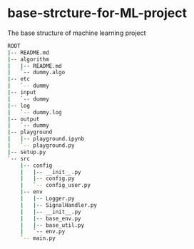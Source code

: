 # base-strcture-for-ML-project
The base structure of machine learning project


```bash
ROOT
|-- README.md
|-- algorithm
|   |-- README.md
|   `-- dummy.algo
|-- etc
|   `-- dummy
|-- input
|   `-- dummy
|-- log
|   `-- dummy.log
|-- output
|   `-- dummy
|-- playground
|   |-- playground.ipynb
|   `-- playground.py
|-- setup.py
`-- src
    |-- config
    |   |-- __init__.py
    |   |-- config.py
    |   `-- config_user.py
    |-- env
    |   |-- Logger.py
    |   |-- SignalHandler.py
    |   |-- __init__.py
    |   |-- base_env.py
    |   |-- base_util.py
    |   `-- env.py
    `-- main.py
```